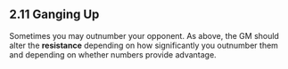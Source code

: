 ## 2.11 Ganging Up

Sometimes you may outnumber your opponent. As above, the GM should alter the **resistance** depending on how significantly you outnumber them and depending on whether numbers provide advantage.

